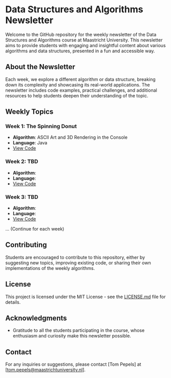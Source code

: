 # Data Structures and Algorithms Newsletter

Welcome to the GitHub repository for the weekly newsletter of the Data Structures and Algorithms course at Maastricht University. This newsletter aims to provide students with engaging and insightful content about various algorithms and data structures, presented in a fun and accessible way.

## About the Newsletter

Each week, we explore a different algorithm or data structure, breaking down its complexity and showcasing its real-world applications. The newsletter includes code examples, practical challenges, and additional resources to help students deepen their understanding of the topic.

## Weekly Topics

### Week 1: The Spinning Donut
- **Algorithm**: ASCII Art and 3D Rendering in the Console
- **Language**: Java
- [View Code](link-to-week-1-code)

### Week 2: TBD
- **Algorithm**:
- **Language**:
- [View Code](link-to-week-2-code)

### Week 3: TBD
- **Algorithm**:
- **Language**:
- [View Code](link-to-week-3-code)

... (Continue for each week)

## Contributing

Students are encouraged to contribute to this repository, either by suggesting new topics, improving existing code, or sharing their own implementations of the weekly algorithms.

## License

This project is licensed under the MIT License - see the [LICENSE.md](LICENSE.md) file for details.

## Acknowledgments

- Gratitude to all the students participating in the course, whose enthusiasm and curiosity make this newsletter possible.

## Contact

For any inquiries or suggestions, please contact [Tom Pepels] at [tom.pepels@maastrichtuniversity.nl].

